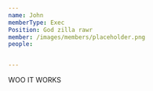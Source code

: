 ```yaml
---
name: John
memberType: Exec
Position: God zilla rawr
member: /images/members/placeholder.png
people: 


---
```

WOO IT WORKS